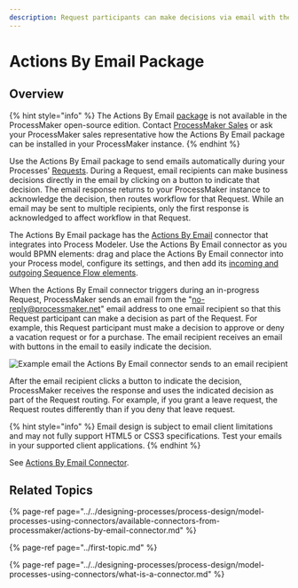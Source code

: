 ```yaml
---
description: Request participants can make decisions via email with the click of a button.
---
```


# Actions By Email Package

## Overview

{% hint style="info" %}
The Actions By Email [package](../first-topic.md) is not available in the ProcessMaker open-source edition. Contact [ProcessMaker Sales](https://www.processmaker.com/contact/) or ask your ProcessMaker sales representative how the Actions By Email package can be installed in your ProcessMaker instance.
{% endhint %}

Use the Actions By Email package to send emails automatically during your Processes' [Requests](../../using-processmaker/requests/what-is-a-request.md). During a Request, email recipients can make business decisions directly in the email by clicking on a button to indicate that decision. The email response returns to your ProcessMaker instance to acknowledge the decision, then routes workflow for that Request. While an email may be sent to multiple recipients, only the first response is acknowledged to affect workflow in that Request.

The Actions By Email package has the [Actions By Email](../../designing-processes/process-design/model-processes-using-connectors/available-connectors-from-processmaker/actions-by-email-connector.md) connector that integrates into Process Modeler. Use the Actions By Email connector as you would BPMN elements: drag and place the Actions By Email connector into your Process model, configure its settings, and then add its [incoming and outgoing Sequence Flow elements](../../designing-processes/process-design/model-your-process/the-quick-toolbar.md).

When the Actions By Email connector triggers during an in-progress Request, ProcessMaker sends an email from the "no-reply@processmaker.net" email address to one email recipient so that this Request participant can make a decision as part of the Request. For example, this Request participant must make a decision to approve or deny a vacation request or for a purchase. The email recipient receives an email with buttons in the email to easily indicate the decision.

![Example email the Actions By Email connector sends to an email recipient](../../.gitbook/assets/actions-by-email-package.png)

After the email recipient clicks a button to indicate the decision, ProcessMaker receives the response and uses the indicated decision as part of the Request routing. For example, if you grant a leave request, the Request routes differently than if you deny that leave request.

{% hint style="info" %}
Email design is subject to email client limitations and may not fully support HTML5 or CSS3 specifications. Test your emails in your supported client applications.
{% endhint %}

See [Actions By Email Connector](../../designing-processes/process-design/model-processes-using-connectors/available-connectors-from-processmaker/actions-by-email-connector.md).

## Related Topics

{% page-ref page="../../designing-processes/process-design/model-processes-using-connectors/available-connectors-from-processmaker/actions-by-email-connector.md" %}

{% page-ref page="../first-topic.md" %}

{% page-ref page="../../designing-processes/process-design/model-processes-using-connectors/what-is-a-connector.md" %}

